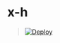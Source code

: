 # x-h

> [![Deploy](https://www.herokucdn.com/deploy/button.png)](https://dashboard.heroku.com/new?template=https://github.com/zhenglh0109/h-k)
